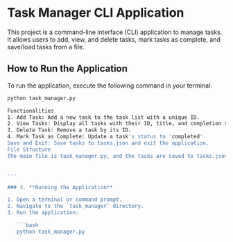 # Task Manager CLI Application

This project is a command-line interface (CLI) application to manage tasks. It allows users to add, view, and delete tasks, mark tasks as complete, and save/load tasks from a file.

## How to Run the Application

To run the application, execute the following command in your terminal:

```bash
python task_manager.py

Functionalities
1. Add Task: Add a new task to the task list with a unique ID.
2. View Tasks: Display all tasks with their ID, title, and completion status.
3. Delete Task: Remove a task by its ID.
4. Mark Task as Complete: Update a task's status to 'completed'.
Save and Exit: Save tasks to tasks.json and exit the application.
File Structure
The main file is task_manager.py, and the tasks are saved to tasks.json for persistence. The tasks.json file will be created automatically when tasks are saved.


---

### 3. **Running the Application**

1. Open a terminal or command prompt.
2. Navigate to the `task_manager` directory.
3. Run the application:

   ```bash
   python task_manager.py
